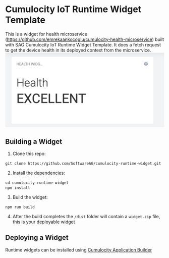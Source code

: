 # Cumulocity IoT Runtime Widget Template
This is a widget for health microservice (https://github.com/emrekaankocoglu/cumulocity-health-microservice) built with SAG Cumulocity IoT Runtime Widget Template. It does a fetch request to get the device health in its deployed context from the microservice.
![Picture](./ss.png)

##  Building a Widget
1. Clone this repo: 
```
git clone https://github.com/SoftwareAG/cumulocity-runtime-widget.git
```
2. Install the dependencies:
```
cd cumulocity-runtime-widget
npm install
```
3. Build the widget:
```
npm run build
```
4. After the build completes the `/dist` folder will contain a `widget.zip` file, this is your deployable widget

## Deploying a Widget
Runtime widgets can be installed using [Cumulocity Application Builder](https://github.com/SoftwareAG/cumulocity-app-builder#installation)

